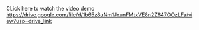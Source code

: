 CLick here to watch the video demo https://drive.google.com/file/d/1b65z8uNm1JxunFMtxVE8n2Z847OOzLFa/view?usp=drive_link
